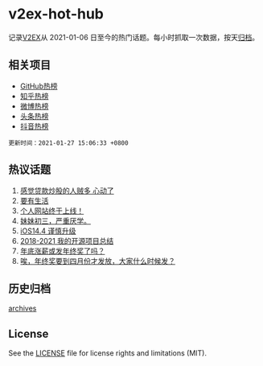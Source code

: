 # v2ex-hot-hub

 记录[V2EX](https://www.v2ex.com/)从 2021-01-06 日至今的热门话题。每小时抓取一次数据，按天[归档](archives)。
 
 ## 相关项目

- [GitHub热榜](https://github.com/lonnyzhang423/github-hot-hub)
- [知乎热榜](https://github.com/lonnyzhang423/zhihu-hot-hub)
- [微博热榜](https://github.com/lonnyzhang423/weibo-hot-hub)
- [头条热榜](https://github.com/lonnyzhang423/toutiao-hot-hub)
- [抖音热榜](https://github.com/lonnyzhang423/douyin-hot-hub)


 `更新时间：2021-01-27 15:06:33 +0800`

## 热议话题

1. [感觉贷款炒股的人贼多 心动了](https://www.v2ex.com/t/748577)
1. [要有生活](https://www.v2ex.com/t/748746)
1. [个人网站终于上线！](https://www.v2ex.com/t/748710)
1. [妹妹初三，严重厌学。](https://www.v2ex.com/t/748707)
1. [iOS14.4 谨慎升级](https://www.v2ex.com/t/748810)
1. [2018-2021 我的开源项目总结](https://www.v2ex.com/t/748618)
1. [年底涨薪或发年终奖了吗？](https://www.v2ex.com/t/748760)
1. [唉，年终奖要到四月份才发放，大家什么时候发？](https://www.v2ex.com/t/748622)

## 历史归档

[archives](archives)

## License

See the [LICENSE](LICENSE) file for license rights and limitations (MIT).
